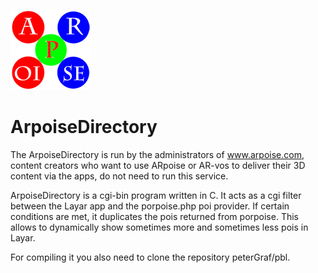 ![ARpoise Logo](/images/arpoise_logo_rgb-128.png)
# ArpoiseDirectory

The ArpoiseDirectory is run by the administrators of www.arpoise.com, content creators who want to use ARpoise or AR-vos to deliver their 3D content via the apps, do not need to run this service.

ArpoiseDirectory is a cgi-bin program written in C. It acts as a cgi filter between the Layar app and the porpoise.php poi provider.
If certain conditions are met, it duplicates the pois returned from porpoise. 
This allows to dynamically show sometimes more and sometimes less pois in Layar.

For compiling it you also need to clone the repository peterGraf/pbl.
